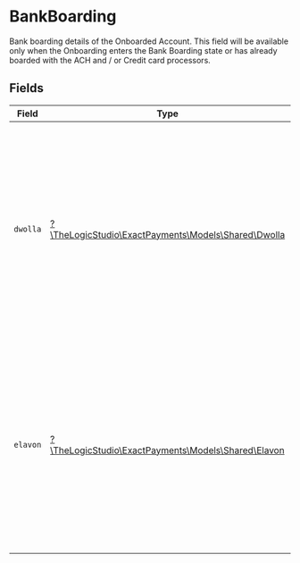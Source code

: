 # BankBoarding

Bank boarding details of the Onboarded Account. This field will be available only when the Onboarding enters the Bank Boarding state or has already boarded with the ACH and / or Credit card processors.


## Fields

| Field                                                                                                                                                                                                                    | Type                                                                                                                                                                                                                     | Required                                                                                                                                                                                                                 | Description                                                                                                                                                                                                              |
| ------------------------------------------------------------------------------------------------------------------------------------------------------------------------------------------------------------------------ | ------------------------------------------------------------------------------------------------------------------------------------------------------------------------------------------------------------------------ | ------------------------------------------------------------------------------------------------------------------------------------------------------------------------------------------------------------------------ | ------------------------------------------------------------------------------------------------------------------------------------------------------------------------------------------------------------------------ |
| `dwolla`                                                                                                                                                                                                                 | [?\TheLogicStudio\ExactPayments\Models\Shared\Dwolla](../../models/shared/Dwolla.md)                                                                                                                                     | :heavy_minus_sign:                                                                                                                                                                                                       | Information about Onboarding details with Dwolla for ACH Payment enablement. Only Accounts are onboarded with Dwolla. Organizations are not onboarded with Dwolla and the status will always be `na` for Organizations.  |
| `elavon`                                                                                                                                                                                                                 | [?\TheLogicStudio\ExactPayments\Models\Shared\Elavon](../../models/shared/Elavon.md)                                                                                                                                     | :heavy_minus_sign:                                                                                                                                                                                                       | Information about Onboarding details with Elavon for Card Payment processing. Only Accounts are onboarded with Elavon. Organizations are not onboarded with Elavon and the status will always be `na` for Organizations. |